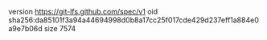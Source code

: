 version https://git-lfs.github.com/spec/v1
oid sha256:da85101f3a94a44694998d0b8a17cc25f017cde429d237eff1a884e0a9e7b06d
size 7574
